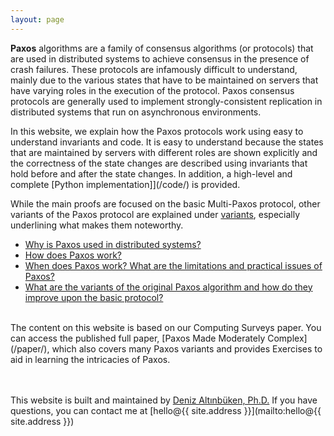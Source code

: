 ```yaml
---
layout: page
---
```


**Paxos** algorithms are a family of consensus algorithms (or protocols) that are used in distributed systems to achieve consensus in the presence of crash failures.
These protocols are infamously difficult to understand, mainly due to the various states that have to be maintained on servers that have varying roles in the execution of the protocol.
Paxos consensus protocols are generally used to implement strongly-consistent replication in distributed systems that run on asynchronous environments.

In this website, we explain how the Paxos protocols work using easy to understand invariants and code. It is easy to understand because the states that are maintained
by servers with different roles are shown explicitly and the correctness of the state changes are described using invariants that hold before and after the state changes.
In addition, a high-level and complete [Python implementation]](/code/) is provided.

While the main proofs are focused on the basic Multi-Paxos protocol, other variants of the Paxos protocol
are explained under [variants](/variants/), especially underlining what makes them noteworthy.

* [Why is Paxos used in distributed systems?](/why/)
* [How does Paxos work?](/how/)
* [When does Paxos work? What are the limitations and practical issues of Paxos?](/when/)
* [What are the variants of the original Paxos algorithm and how do they improve upon the basic protocol?](/variants/)

<br>
The content on this website is based on our Computing Surveys paper. You can access the published full paper, [Paxos Made Moderately Complex](/paper/), which also covers many Paxos variants and provides Exercises to aid in learning the intricacies of Paxos.
<br>
<br>
<br>

This website is built and maintained by [Deniz Altınbüken, Ph.D.](https://denizaltinbuken.com) If you have questions, you can contact me at [hello@{{ site.address }}](mailto:hello@{{ site.address }})
